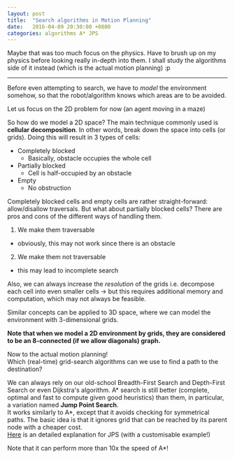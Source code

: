```yaml
---
layout: post
title:  "Search algorithms in Motion Planning"
date:   2016-04-09 20:30:00 +0800
categories: algorithms A* JPS
---
```

Maybe that was too much focus on the physics. Have to brush up on my physics before looking really in-depth into them. I shall study the algorithms side of it instead (which is the actual motion planning) :p

<hr/>

Before even attempting to search, we have to _model_ the environment somehow, so that the robot/algorithm knows which areas are to be avoided.

Let us focus on the 2D problem for now (an agent moving in a maze)

So how do we model a 2D space?
The main technique commonly used is __cellular decomposition__.
In other words, break down the space into cells (or grids).
Doing this will result in 3 types of cells:

- Completely blocked
  - Basically, obstacle occupies the whole cell
- Partially blocked
  - Cell is half-occupied by an obstacle
- Empty
  - No obstruction

Completely blocked cells and empty cells are rather straight-forward: allow/disallow traversals.
But what about partially blocked cells?
There are pros and cons of the different ways of handling them.

1. We make them traversable
  - obviously, this may not work since there is an obstacle
2. We make them not traversable
  - this may lead to incomplete search

Also, we can always increase the _resolution_ of the grids i.e. decompose each cell into even smaller cells
-> but this requires additional memory and computation, which may not always be feasible.

Similar concepts can be applied to 3D space, where we can model the environment with 3-dimensional grids.

__Note that when we model a 2D environment by grids, they are considered to be an 8-connected (if we allow diagonals) graph.__

Now to the actual motion planning!  
Which (real-time) grid-search algorithms can we use to find a path to the destination?

We can always rely on our old-school Breadth-First Search and Depth-First Search or even Dijkstra's algorithm.
A\* search is still better (complete, optimal and fast to compute given good heuristics) than them, in particular, a variation named __Jump Point Search__.  
It works similarly to A\*, except that it avoids checking for symmetrical paths. The basic idea is that it ignores grid that can be reached by its parent node with a cheaper cost.  
<a href="http://zerowidth.com/2013/05/05/jump-point-search-explained.html">Here</a> is an detailed explanation for JPS (with a customisable example!)

Note that it can perform more than 10x the speed of A\*!
